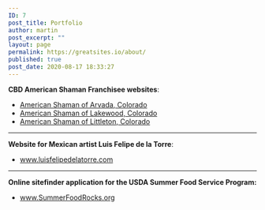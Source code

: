 ```yaml
---
ID: 7
post_title: Portfolio
author: martin
post_excerpt: ""
layout: page
permalink: https://greatsites.io/about/
published: true
post_date: 2020-08-17 18:33:27
---
```

<!-- wp:paragraph -->
<p><strong>CBD American Shaman Franchisee websites</strong>:</p>
<!-- /wp:paragraph -->

<!-- wp:list -->
<ul><li><a href="https://cbdarvada.com/">American Shaman of Arvada, Colorado</a></li><li><a href="https://cbdlakewoodco.com/">American Shaman of Lakewood, Colorado</a></li><li><a href="http://cbdlittleton.com/">American Shaman of Littleton, Colorado</a></li></ul>
<!-- /wp:list -->

<!-- wp:separator -->
<hr class="wp-block-separator"/>
<!-- /wp:separator -->

<!-- wp:paragraph -->
<p><strong>Website for Mexican artist Luis Felipe de la Torre</strong>:</p>
<!-- /wp:paragraph -->

<!-- wp:list -->
<ul><li><a href="http://luisfelipedelatorre.com">www.luisfelipedelatorre.com</a></li></ul>
<!-- /wp:list -->

<!-- wp:separator -->
<hr class="wp-block-separator"/>
<!-- /wp:separator -->

<!-- wp:paragraph -->
<p><strong>Online sitefinder application for the USDA Summer Food Service Program:</strong></p>
<!-- /wp:paragraph -->

<!-- wp:list -->
<ul><li><a href="http://SummerFoodRocks.org">www.SummerFoodRocks.org</a></li></ul>
<!-- /wp:list -->